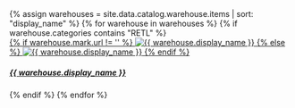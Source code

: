 <div class="destinations-catalog">
  <div class="destinations-catalog__section">
    <div class="flex flex--wrap waffle waffle--xlarge">
      {% assign warehouses = site.data.catalog.warehouse.items | sort: "display_name" %}
      {% for warehouse in warehouses %}
        {% if warehouse.categories contains "RETL" %}
          <div class="flex__column flex__column--6">
            <a class="thumbnail-integration flex flex--middle" href="/docs/connections/reverse-etl/reverse-etl-source-setup-guides/{{ warehouse.slug }}-setup/">
              <div class="thumbnail-integration__content">
                <div class="flex flex--wrap flex--middle waffle waffle--xlarge@medium">
                  <div class="flex__column flex__column--12 flex__column--2@medium thumbnail-integration__logo-wrapper">
                    {% if warehouse.mark.url != '' %}
                      <img class="thumbnail-integration__logo image" alt="{{ warehouse.display_name }}" src="{{ warehouse.mark.url }}" />
                    {% else %}
                      <img class="thumbnail-integration__logo image" alt="{{ warehouse.display_name }}" src="{{ warehouse.logo.url }}" />
                    {% endif %}
                  </div>
                  <h5 class="flex__column flex__column--12 flex__column--10@medium">{{ warehouse.display_name }}</h5>
                </div>
              </div>
            </a>
          </div>
        {% endif %}
      {% endfor %}
    </div>
  </div>
</div>